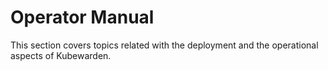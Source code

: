 # Operator Manual

This section covers topics related with the deployment and the operational
aspects of Kubewarden.